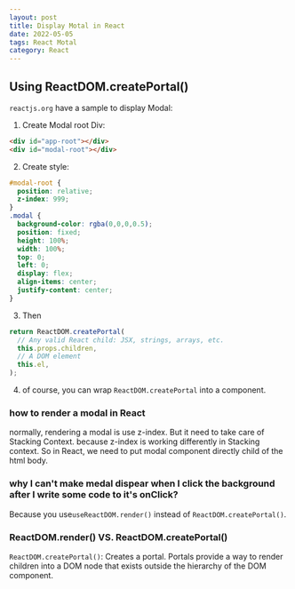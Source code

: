 ```yaml
---
layout: post
title: Display Motal in React
date: 2022-05-05
tags: React Motal
category: React
---
```


## Using ReactDOM.createPortal()

`reactjs.org` have a sample to display Modal:
1. Create Modal root Div:
```html
<div id="app-root"></div>
<div id="modal-root"></div>
```

2. Create style:
```css
#modal-root {
  position: relative;
  z-index: 999;
}
.modal {
  background-color: rgba(0,0,0,0.5);
  position: fixed;
  height: 100%;
  width: 100%;
  top: 0;
  left: 0;
  display: flex;
  align-items: center;
  justify-content: center;
}
```
3. Then  
```js
return ReactDOM.createPortal(
  // Any valid React child: JSX, strings, arrays, etc.
  this.props.children,
  // A DOM element
  this.el,
); 
```
4. of course, you can wrap `ReactDOM.createPortal` into a component.

### how to render a modal in React
normally, rendering a modal is use z-index. But it need to take care of Stacking Context. because z-index is working differently in Stacking context. 
So in React, we need to put modal component directly child of the html body.
 
### why I can't make medal dispear when I click the background after I write some code to it's onClick? 
Because you use`useReactDOM.render()` instead of `ReactDOM.createPortal()`.

### ReactDOM.render() VS. ReactDOM.createPortal()
`ReactDOM.createPortal()`: Creates a portal. 
Portals provide a way to render children into a DOM node that exists outside the hierarchy of the DOM component.